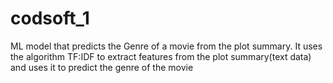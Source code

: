 # codsoft_1
 ML model that predicts the Genre of a movie from the plot summary. It uses the algorithm TF:IDF to extract features from the plot summary(text data) and uses it to predict the genre of the movie
